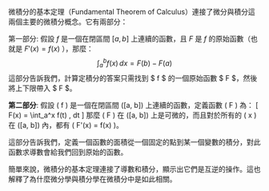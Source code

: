 微積分的基本定理（Fundamental Theorem of Calculus）連接了微分與積分這兩個主要的微積分概念。它有兩部分：

第一部分:
假設 $f$ 是一個在閉區間 $[a, b]$ 上連續的函數，且 $F$ 是 $f$ 的原始函數（也就是 $F'(x) = f(x)$ ），那麼：
$$\int_a^b f(x) \, dx = F(b) - F(a)$$
這部分告訴我們，計算定積分的答案只需找到 $ f $ 的一個原始函數 $ F $，然後將上下限帶入 $ F $。

**第二部分**:
假設 \( f \) 是一個在閉區間 \([a, b]\) 上連續的函數，定義函數 \( F \) 為：
\[ F(x) = \int_a^x f(t) \, dt \]
那麼 \( F \) 在 \([a, b]\) 上是可微的，而且對於所有的 \( x \) 在 \([a, b]\) 內，都有 \( F'(x) = f(x) \)。

這部分告訴我們，定義一個函數的面積從一個固定的點到某一個變數的積分，對此函數求導數會給我們回到原始的函數。

簡單來說，微積分的基本定理連接了導數和積分，顯示出它們是互逆的操作。這也解釋了為什麼微分學與積分學在微積分中是如此相關。
